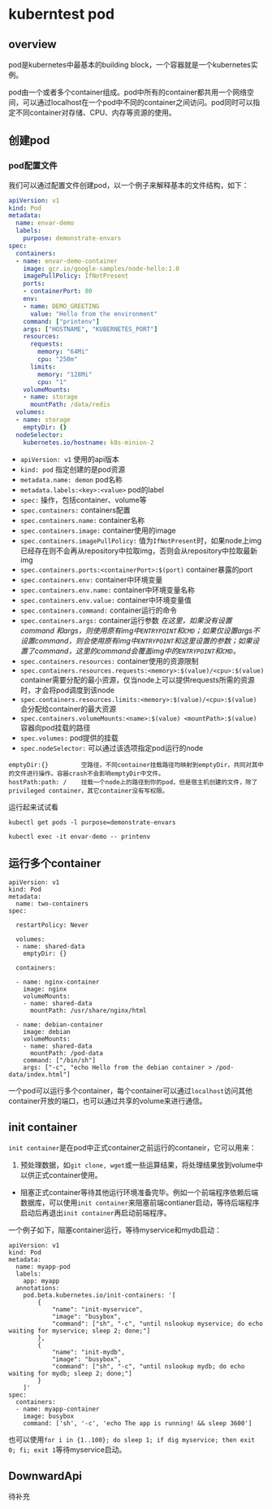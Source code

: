 # kuberntest pod

## overview

pod是kubernetes中最基本的building block，一个容器就是一个kubernetes实例。

pod由一个或者多个container组成。pod中所有的container都共用一个网络空间，可以通过localhost在一个pod中不同的container之间访问。pod同时可以指定不同container对存储、CPU、内存等资源的使用。

## 创建pod

### pod配置文件

我们可以通过配置文件创建pod，以一个例子来解释基本的文件结构，如下：

```yaml
apiVersion: v1
kind: Pod
metadata:
  name: envar-demo
  labels:
    purpose: demonstrate-envars
spec:
  containers:
  - name: envar-demo-container
    image: gcr.io/google-samples/node-hello:1.0
    imagePullPolicy: IfNotPresent
    ports:
    - containerPort: 80
    env:
    - name: DEMO_GREETING
      value: "Hello from the environment"
    command: ["printenv"]
    args: ["HOSTNAME", "KUBERNETES_PORT"]
    resources:
      requests:
        memory: "64Mi"
        cpu: "250m"
      limits:
        memory: "128Mi"
        cpu: "1"
    volumeMounts:
    - name: storage
      mountPath: /data/redis
  volumes:
  - name: storage
    emptyDir: {}
  nodeSelector:
    kubernetes.io/hostname: k8s-minion-2
```

- `apiVersion: v1`							使用的api版本
- `kind: pod` 								指定创建的是pod资源
- `metadata.name: demon` 					pod名称
- `metadata.labels:<key>:<value>`			pod的label
- `spec:`									操作，包括container、volume等
- `spec.containers:`						containers配置
- `spec.containers.name:` 					container名称
- `spec.containers.image:` 					container使用的image
- `spec.containers.imagePullPolicy:`		值为`IfNotPresent`时，如果node上img已经存在则不会再从repository中拉取img，否则会从repository中拉取最新img
- `spec.containers.ports:<containerPort>:$(port)`					container暴露的port
- `spec.containers.env:` 					container中环境变量
- `spec.containers.env.name:`				container中环境变量名称
- `spec.containers.env.value:` 				container中环境变量值
- `spec.containers.command:` 				container运行的命令
- `spec.containers.args:`					container运行参数
*在这里，如果没有设置command 和args，则使用原有img中`ENTRYPOINT`和`CMD`；如果仅设置args不设置command，则会使用原有img中`ENTRYPOINT`和这里设置的参数；如果设置了command，这里的command会覆盖img中的`ENTRYPOINT`和`CMD`。*
- `spec.containers.resources:` 				container使用的资源限制
- `spec.containers.resources.requests:<memory>:$(value)/<cpu>:$(value)`		container需要分配的最小资源，仅当node上可以提供requests所需的资源时，才会将pod调度到该node
- `spec.containers.resources.limits:<memory>:$(value)/<cpu>:$(value)` 		会分配给container的最大资源
- `spec.containers.volumeMounts:<name>:$(value) <mountPath>:$(value)`						容器向pod挂载的路径
- `spec.volumes:`							pod提供的挂载
- `spec.nodeSelector:`						可以通过该选项指定pod运行的node
```
emptyDir:{}			空路径，不同container挂载路径均映射到emptyDir，共同对其中的文件进行操作。容器crash不会影响emptyDir中文件。
hostPath:path: /	挂载一个node上的路径到你的pod，但是宿主机创建的文件，除了privileged container，其它container没有写权限。
```

运行起来试试看

`kubectl get pods -l purpose=demonstrate-envars`

`kubectl exec -it envar-demo -- printenv`

## 运行多个container

```
apiVersion: v1
kind: Pod
metadata:
  name: two-containers
spec:

  restartPolicy: Never

  volumes:
  - name: shared-data
    emptyDir: {}

  containers:

  - name: nginx-container
    image: nginx
    volumeMounts:
    - name: shared-data
      mountPath: /usr/share/nginx/html

  - name: debian-container
    image: debian
    volumeMounts:
    - name: shared-data
      mountPath: /pod-data
    command: ["/bin/sh"]
    args: ["-c", "echo Hello from the debian container > /pod-data/index.html"]
```

一个pod可以运行多个container，每个container可以通过`localhost`访问其他container开放的端口，也可以通过共享的volume来进行通信。

## init container

`init container`是在pod中正式container之前运行的contaneir，它可以用来：

1. 预处理数据，如`git clone, wget`或一些运算结果，将处理结果放到volume中以供正式container使用。
- 阻塞正式container等待其他运行环境准备完毕。例如一个前端程序依赖后端数据库，可以使用`init container`来阻塞前端contianer启动，等待后端程序启动后再退出`init container`再启动前端程序。

一个例子如下，阻塞container运行，等待myservice和mydb启动：
```
apiVersion: v1
kind: Pod
metadata:
  name: myapp-pod
  labels:
    app: myapp
  annotations:
    pod.beta.kubernetes.io/init-containers: '[
        {
            "name": "init-myservice",
            "image": "busybox",
            "command": ["sh", "-c", "until nslookup myservice; do echo waiting for myservice; sleep 2; done;"]
        },
        {
            "name": "init-mydb",
            "image": "busybox",
            "command": ["sh", "-c", "until nslookup mydb; do echo waiting for mydb; sleep 2; done;"]
        }
    ]'
spec:
  containers:
  - name: myapp-container
    image: busybox
    command: ['sh', '-c', 'echo The app is running! && sleep 3600']
```

也可以使用`for i in {1..100}; do sleep 1; if dig myservice; then exit 0; fi; exit 1`等待myservice启动。

## DownwardApi
待补充

